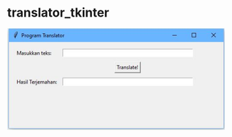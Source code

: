 # translator_tkinter
![image](https://github.com/freddywicaksono/translator_tkinter/blob/main/translator_tkinter.jpg)
